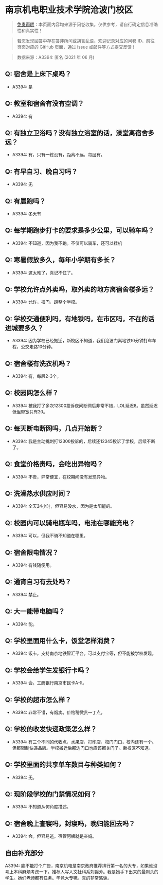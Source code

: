 # 南京机电职业技术学院沧波门校区

> [免责声明](https://colleges.chat/#_3)：本页面内容均来源于问卷收集，仅供参考，请自行确定信息准确性和真实性！

> 若您发现回答中存在答非所问或胡言乱语，欢迎记录对应的问卷 ID，前往页面对应的 GitHub 页面，通过 issue 或邮件等方式提交反馈！

> 数据来源：A3394: 匿名 (2021 年 06 月)

## Q: 宿舍是上床下桌吗？

- A3394: 是

## Q: 教室和宿舍有没有空调？

- A3394: 有

## Q: 有独立卫浴吗？没有独立浴室的话，澡堂离宿舍多远？

- A3394: 有，只有一栋没有，距离不远，每层有。

## Q: 有早自习、晚自习吗？

- A3394: 无

## Q: 有晨跑吗？

- A3394: 冬天有

## Q: 每学期跑步打卡的要求是多少公里，可以骑车吗？

- A3394: 不知道，因为我不跑。不仅可以骑车，还可以挂机

## Q: 寒暑假放多久，每年小学期有多长？

- A3394: 这太难了，真记不住了。

## Q: 学校允许点外卖吗，取外卖的地方离宿舍楼多远？

- A3394: 允许，校门，跑整个学校。

## Q: 学校交通便利吗，有地铁吗，在市区吗，不在的话进城要多久？

- A3394: 因为学校已经搬迁，新校区不知道，我们沧波门离地铁10分钟打车车程，公交走路10分钟。

## Q: 宿舍楼有洗衣机吗？

- A3394: 有，每层2-3个。

## Q: 校园网怎么样？

- A3394: 被我打了多次12300投诉夜间断网后非常不错，LOL延迟8。虽然延迟低但带宽只有20。

## Q: 每天断电断网吗，几点开始断？

- A3394: 我是主动挑刺打12300投诉的，后续还12345投诉了学校，后续不断了。

## Q: 食堂价格贵吗，会吃出异物吗？

- A3394: 不贵，异常便宜，在校期间没有发现异物。

## Q: 洗澡热水供应时间？

- A3394: 全天24小时，但容易没水，因为是太阳能的。

## Q: 校园内可以骑电瓶车吗，电池在哪能充电？

- A3394: 可以，但我不骑不知道在哪里。

## Q: 宿舍限电情况？

- A3394: 有钱随便用。

## Q: 通宵自习有去处吗？

- A3394: 禁止。

## Q: 大一能带电脑吗？

- A3394: 能。

## Q: 学校里面用什么卡，饭堂怎样消费？

- A3394: 饭卡，支持南京地铁智汇平台。可以支付宝等，但不能被学校发现。

## Q: 学校会给学生发银行卡吗？

- A3394: 会。工商银行南京市民卡A卡。

## Q: 学校的超市怎么样？

- A3394: 非常不错，有烟卖。价格稍微贵一丁点。

## Q: 学校的收发快递政策怎么样？

- A3394: 有三个不同的代收点，水果店，打印店，校门门口，校内还有一个。但都限制快递品牌。学校搬迁后那边门口也应该都关门了。新校区不知道。

## Q: 学校里面的共享单车数目与种类如何？

- A3394: 无。

## Q: 现阶段学校的门禁情况如何？

- A3394: 不知道从何角度描述。

## Q: 宿舍晚上查寝吗，封寝吗，晚归能回去吗？

- A3394: 会。但容易逃。宿管阿姨就是亲妈。

## 自由补充部分

A3394: 能不能打个广告，南京机电是南京政府推荐排行第一名的大专，如果谁没考上本科麻烦考虑一下。推荐人写人文社科系刘锦芳。我是她手下出来的最刺头的学生。她们老师都有任务。毕竟大专嘛。真的非常感谢。